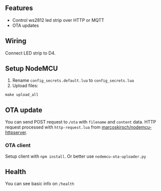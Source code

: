 ## Features
- Control ws2812 led strip over HTTP or MQTT
- OTA updates

## Wiring
Connect LED strip to D4.

## Setup NodeMCU
1. Rename `config_secrets.default.lua` to `config_secrets.lua`
2. Upload files:
```
make upload_all
```



## OTA update
You can send POST request to `/ota` with `filename` and `content` data.
HTTP request processed with `http-request.lua` from [marcoskirsch/nodemcu-httpserver](https://github.com/marcoskirsch/nodemcu-httpserver).

### OTA client
Setup client with `npm install`. Or better use `nodemcu-ota-uploader.py`

## Health
You can see basic info on `/health`
